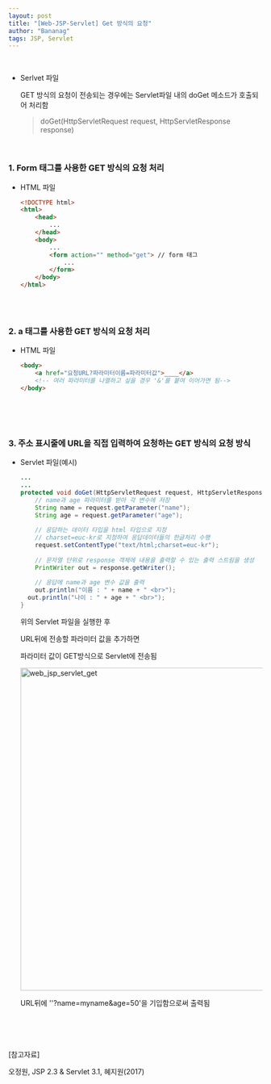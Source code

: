 ```yaml
---
layout: post
title: "[Web-JSP-Servlet] Get 방식의 요청"
author: "Bananag"
tags: JSP, Servlet
---
```


<br>

- Serlvet 파일

  GET 방식의 요청이 전송되는 경우에는 Servlet파일 내의 doGet 메소드가 호출되어 처리함

  <blockquote>
      doGet(HttpServletRequest request, HttpServletResponse response)
  </blockquote>

<br>

### 1. Form 태그를 사용한 GET 방식의 요청 처리

- HTML 파일

  ```html
  <!DOCTYPE html>
  <html>
      <head>
          ...
      </head>
      <body>
          ...
          <form action="" method="get"> // form 태그
              ...
          </form>
      </body>
  </html>
  ```

  

<br><br>

### 2. a 태그를 사용한 GET 방식의 요청 처리

- HTML 파일

  ```html
  <body>
      <a href="요청URL?파라미터이름=파라미터값">____</a>
      <!-- 여러 파라미터를 나열하고 싶을 경우 '&'를 붙여 이어가면 됨-->
  </body>
  ```

<br><br><br>

### 3. 주소 표시줄에 URL을 직접 입력하여 요청하는 GET 방식의 요청 방식

- Servlet 파일(예시)

  ```java
  ...
  ...
  protected void doGet(HttpServletRequest request, HttpServletResponse response) throws ServletException, IOException {
      // name과 age 파라미터를 받아 각 변수에 저장
      String name = request.getParameter("name");
      String age = request.getParameter("age");
      
      // 응답하는 데이터 타입을 html 타입으로 지정
      // charset=euc-kr로 지정하여 응답데이터들의 한글처리 수행
      request.setContentType("text/html;charset=euc-kr");
      
      // 문자열 단위로 response 객체에 내용을 출력할 수 있는 출력 스트림을 생성
      PrintWriter out = response.getWriter();
      
      // 응답에 name과 age 변수 값을 출력
      out.println("이름 : " + name + " <br>");
  	out.println("나이 : " + age + " <br>");
  }
  ```

  위의 Servlet 파일을 실행한 후

  URL뒤에 전송할 파라미터 값을 추가하면

  파라미터 값이 GET방식으로 Servlet에 전송됨

  <img width="640" alt="web_jsp_servlet_get" src="https://user-images.githubusercontent.com/61573968/129047113-cc87e46c-1449-4a98-baa0-abf324cfa08a.PNG">

  URL뒤에 ''?name=myname&age=50'을 기입함으로써 출력됨



<br><br><br><br>[참고자료]

오정원, JSP 2.3 & Servlet 3.1, 혜지원(2017)
